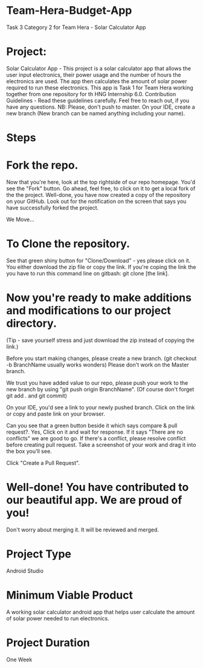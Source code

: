 # Team-Hera-Budget-App

Task 3 Category 2 for Team Hera - Solar Calculator App

# Project:
Solar Calculator App - This project is a solar calculator app that allows the user input electronics, their power usage and the number of hours the electronics are used. The app then calculates the amount of solar power required to run these electronics. This app is Task 1 for Team Hera working together from one repository for th HNG Internship 6.0. Contribution Guidelines - Read these guidelines carefully. Feel free to reach out, if you have any questions. NB: Please, don't push to master. On your IDE, create a new branch (New branch can be named anything including your name).

# Steps

# Fork the repo.
Now that you're here, look at the top rightside of our repo homepage. You'd see the "Fork" button. Go ahead, feel free, to click on it to get a local fork of the the project. Well-done, you have now created a copy of the repository on your GitHub. Look out for the notification on the screen that says you have successfully forked the project.

We Move...

# To Clone the repository.
See that green shiny button for "Clone/Download" - yes please click on it. You either download the zip file or copy the link. If you're coping the link the you have to run this command line on gitbash: git clone [the link].

# Now you're ready to make additions and modifications to our project directory.

(Tip - save yourself stress and just download the zip instead of copying the link.)

Before you start making changes, please create a new branch. (git checkout -b BranchName usually works wonders) Please don't work on the Master branch.

We trust you have added value to our repo, please push your work to the new branch by using "git push origin BranchName". (Of course don't forget git add . and git commit)

On your IDE, you'd see a link to your newly pushed branch. Click on the link or copy and paste link on your browser.

Can you see that a green button beside it which says compare & pull request?. Yes, Click on it and wait for response. If it says "There are no conflicts" we are good to go. If there's a conflict, please resolve conflict before creating pull request. Take a screenshot of your work and drag it into the box you'll see.

Click "Create a Pull Request".

# Well-done! You have contributed to our beautiful app. We are proud of you!

Don't worry about merging it. It will be reviewed and merged.

# Project Type
Android Studio


# Minimum Viable Product
A working solar calculator android app that helps user calculate the amount of solar power needed to run electronics.

# Project Duration
One Week
